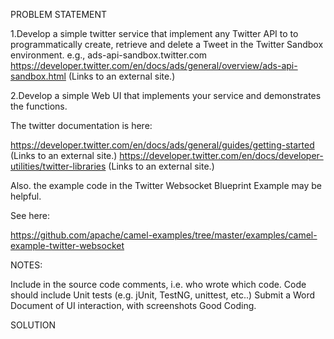 PROBLEM STATEMENT


1.Develop a simple twitter service that implement any Twitter API to to programmatically create, retrieve and delete a Tweet in the Twitter Sandbox environment. e.g.,  ads-api-sandbox.twitter.com  https://developer.twitter.com/en/docs/ads/general/overview/ads-api-sandbox.html (Links to an external site.)

2.Develop a simple Web UI that  implements your service and demonstrates the functions.

The twitter documentation is here:

https://developer.twitter.com/en/docs/ads/general/guides/getting-started (Links to an external site.)   https://developer.twitter.com/en/docs/developer-utilities/twitter-libraries (Links to an external site.)

Also. the example code in the Twitter Websocket Blueprint Example may be helpful.

See here:

https://github.com/apache/camel-examples/tree/master/examples/camel-example-twitter-websocket

NOTES:

Include in the source code comments, i.e. who wrote which code.
Code should include Unit tests (e.g. jUnit, TestNG, unittest, etc..)
Submit a Word Document of UI interaction, with screenshots
Good Coding.


SOLUTION